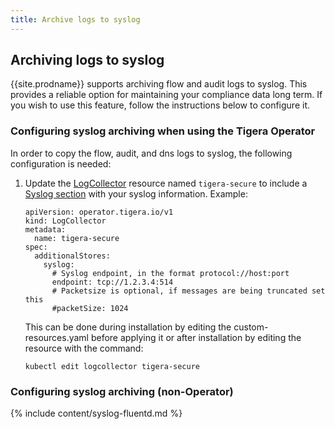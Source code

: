 ```yaml
---
title: Archive logs to syslog
---
```


## Archiving logs to syslog

{{site.prodname}} supports archiving flow and audit logs to syslog.  This provides
a reliable option for maintaining your compliance data long term.  If you wish to use
this feature, follow the instructions below to configure it.

### Configuring syslog archiving when using the Tigera Operator

In order to copy the flow, audit, and dns logs to syslog, the following configuration is needed:

1. Update the
   [LogCollector]({{site.baseurl}}/reference/installation/api#operator.tigera.io/v1.LogCollector)
   resource named `tigera-secure` to include
   a [Syslog section]({{site.baseurl}}/reference/installation/api#operator.tigera.io/v1.SyslogStoreSpec)
   with your syslog information.
   Example:
   ```
   apiVersion: operator.tigera.io/v1
   kind: LogCollector
   metadata:
     name: tigera-secure
   spec:
     additionalStores:
       syslog:
         # Syslog endpoint, in the format protocol://host:port
         endpoint: tcp://1.2.3.4:514
         # Packetsize is optional, if messages are being truncated set this
         #packetSize: 1024
   ```
   This can be done during installation by editing the custom-resources.yaml
   before applying it or after installation by editing the resource with the command:
   ```
   kubectl edit logcollector tigera-secure
   ```

### Configuring syslog archiving (non-Operator)

{% include content/syslog-fluentd.md %}
